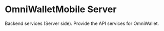 # OmniWalletMobile Server

Backend services (Server side). Provide the API services for OmniWallet.
